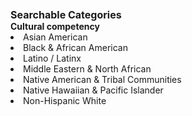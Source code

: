 <br>
<br>
<b><span style="font-size:16px;">Searchable Categories</b><br>
<b>Cultural competency</b>
<li> Asian American</li>
<li> Black & African American</li>
<li> Latino / Latinx</li>
<li> Middle Eastern & North African</li>
<li> Native American & Tribal Communities &emsp; &emsp; &emsp;</li>
<li> Native Hawaiian & Pacific Islander</li>
<li> Non-Hispanic White</li>
<br>
<br>

